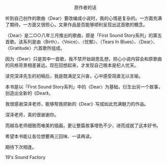 <p align="center">原作者的话</p>

听到自己创作的歌曲〈Dear〉要改编成小说时，我的心情是复杂的。一方面充满了期待，一方面又很担心，文章作品是否能够顺利呈现出这首歌的概念。

〈Dear〉是二○○八年三月推出的歌曲，原是「First Sound Story系列」的第五首歌。该系列是由〈Birth〉、〈Voice〉、〈忧郁〉、〈Tears In Blues〉、〈Dear〉、〈Gratitude〉六首歌所组成。

因为〈Dear〉只是其中一首歌，我不禁开始胡思乱想，担心小说内容会和原歌曲的风格背景相差甚远。现在回想起来，才发现自己根本是杞人忧天。

读完深泽先生的初稿后，我是既满足又兴奋，心中感受简直无以言喻。

本书是以「First Sound Story系列」中的〈Dear〉为基础，衍生出另一个故事，创造出全新的《Dear》。

我很感谢深泽老师，能够帮我把新的《Dear》写成如此充满魅力的作品。

深泽老师，真的很谢谢你。

而越岛老师细致而唯美的插画，更让整篇故事增色不少，进而成就了这本好书。

希望本书能让各位想要再三回味、一读再读。

期待下次相逢。

19's Sound Factory

